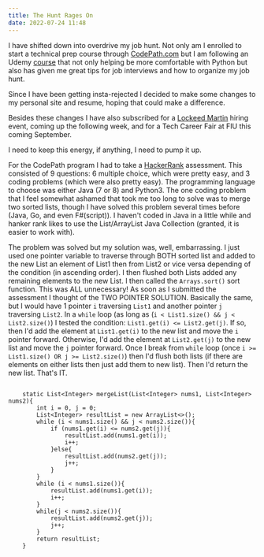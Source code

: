 ```yaml
---
title: The Hunt Rages On
date: 2022-07-24 11:48
---
```


<!-- markdownlint-disable -->

I have shifted down into overdrive my job hunt. Not only am I enrolled to start a technical prep course through <a href="https://codepath.com">CodePath.com</a> but I am following an Udemy <a href="https://www.udemy.com/course/python-for-data-structures-algorithms-and-interviews/">course</a> that not only helping be more comfortable with Python but also has given me great tips for job interviews and how to organize my job hunt.

Since I have been getting insta-rejected I decided to make some changes to my personal site and resume, hoping that could make a difference.

Besides these changes I have also subscribed for a <a href="https://lockheedmartin.com/en-us/index.html/">Lockeed Martin</a> hiring event, coming up the following week, and for a Tech Career Fair at FIU this coming September.

I need to keep this energy, if anything, I need to pump it up.

For the CodePath program I had to take a <a href="https://www.hackerrank.com">HackerRank</a> assessment. This consisted of 9 questions: 6 multiple choice, which were pretty easy, and 3 coding problems (which were also pretty easy). The programming language to choose was either Java (7 or 8) and Python3. The one coding problem that I feel somewhat ashamed that took me too long to solve was to merge two sorted lists, though I have solved this problem several times before (Java, Go, and even F#(script)). I haven't coded in Java in a little while and hanker rank likes to use the List/ArrayList Java Collection (granted, it is easier to work with).

The problem was solved but my solution was, well, embarrassing. I just used one pointer variable to traverse through BOTH sorted list and added to the new List an element of List1 then from List2 or vice versa depending of the condition (in ascending order). I then flushed both Lists added any remaining elements to the new List. I then called the `Arrays.sort()` sort function. This was ALL unnecessary! As soon as I submitted the assessment I thought of the TWO POINTER SOLUTION. Basically the same, but I would have 1 pointer `i` traversing `List1` and another pointer `j` traversing `List2`. In a `while` loop (as long as (`i < List1.size() && j < List2.size()`) I tested the condition: `List1.get(i) <= List2.get(j)`. If so, then I'd add the element at `List1.get(i)` to the new list and move the `i` pointer forward. Otherwise, I'd add the element at `List2.get(j)` to the new list and move the `j` pointer forward. Once I break from `while` loop (once `i >= List1.size() OR j >= List2.size()`) then I'd flush both lists (if there are elements on either lists then just add them to new list). Then I'd return the new list. That's IT.

<pre><code>
    static List&lt;Integer&gt; mergeList(List&lt;Integer&gt; nums1, List&lt;Integer&gt; nums2){
        int i = 0, j = 0;
        List&lt;Integer&gt; resultList = new ArrayList<>();
        while (i < nums1.size() && j < nums2.size()){
            if (nums1.get(i) <= nums2.get(j)){
                resultList.add(nums1.get(i));
                i++;
            }else{
                resultList.add(nums2.get(j));
                j++;
            }
        }
        while (i < nums1.size()){
            resultList.add(nums1.get(i));
            i++;
        }
        while(j < nums2.size()){
            resultList.add(nums2.get(j));
            j++;
        }
        return resultList;
    }</code></pre>
